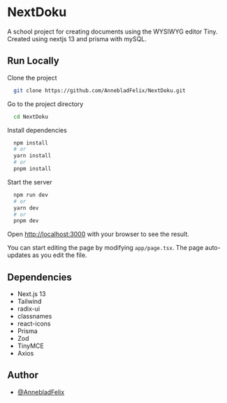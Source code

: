 # NextDoku

A school project for creating documents using the WYSIWYG editor Tiny. 
Created using nextjs 13 and prisma with mySQL.

## Run Locally

Clone the project

```bash
  git clone https://github.com/AnnebladFelix/NextDoku.git
```

Go to the project directory

```bash
  cd NextDoku
```

Install dependencies

```bash
  npm install
  # or
  yarn install
  # or
  pnpm install
```

Start the server 

```bash
  npm run dev
  # or
  yarn dev
  # or
  pnpm dev
```

Open [http://localhost:3000](http://localhost:3000) with your browser to see the result.

You can start editing the page by modifying `app/page.tsx`. The page auto-updates as you edit the file.

## Dependencies

- Next.js 13
- Tailwind
- radix-ui
- classnames
- react-icons
- Prisma
- Zod
- TinyMCE
- Axios

## Author

- [@AnnebladFelix](https://github.com/AnnebladFelix)
